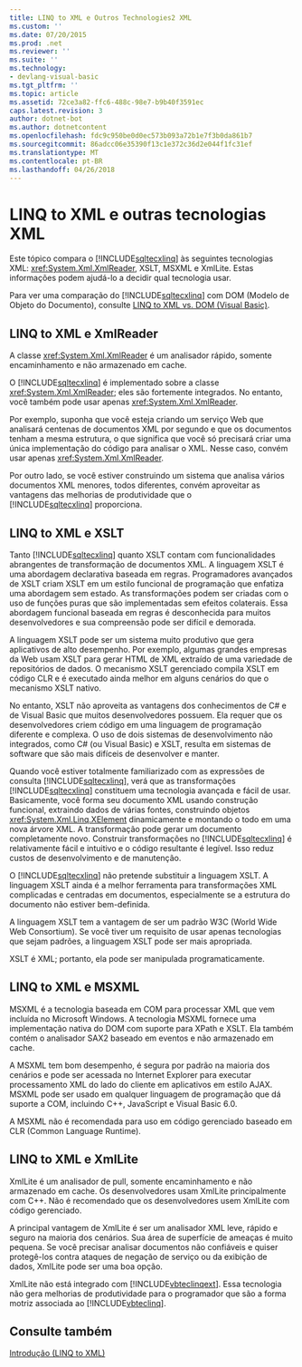 ```yaml
---
title: LINQ to XML e Outros Technologies2 XML
ms.custom: ''
ms.date: 07/20/2015
ms.prod: .net
ms.reviewer: ''
ms.suite: ''
ms.technology:
- devlang-visual-basic
ms.tgt_pltfrm: ''
ms.topic: article
ms.assetid: 72ce3a82-ffc6-488c-98e7-b9b40f3591ec
caps.latest.revision: 3
author: dotnet-bot
ms.author: dotnetcontent
ms.openlocfilehash: fdc9c950be0d0ec573b093a72b1e7f3b0da861b7
ms.sourcegitcommit: 86adcc06e35390f13c1e372c36d2e044f1fc31ef
ms.translationtype: MT
ms.contentlocale: pt-BR
ms.lasthandoff: 04/26/2018
---
```

# <a name="linq-to-xml-vs-other-xml-technologies"></a>LINQ to XML e outras tecnologias XML
Este tópico compara o [!INCLUDE[sqltecxlinq](~/includes/sqltecxlinq-md.md)] às seguintes tecnologias XML: <xref:System.Xml.XmlReader>, XSLT, MSXML e XmlLite. Estas informações podem ajudá-lo a decidir qual tecnologia usar.  
  
 Para ver uma comparação do [!INCLUDE[sqltecxlinq](~/includes/sqltecxlinq-md.md)] com DOM (Modelo de Objeto do Documento), consulte [LINQ to XML vs. DOM (Visual Basic)](../../../../visual-basic/programming-guide/concepts/linq/linq-to-xml-vs-dom.md).  
  
## <a name="linq-to-xml-vs-xmlreader"></a>LINQ to XML e XmlReader  
 A classe <xref:System.Xml.XmlReader> é um analisador rápido, somente encaminhamento e não armazenado em cache.  
  
 O [!INCLUDE[sqltecxlinq](~/includes/sqltecxlinq-md.md)] é implementado sobre a classe <xref:System.Xml.XmlReader>; eles são fortemente integrados. No entanto, você também pode usar apenas <xref:System.Xml.XmlReader>.  
  
 Por exemplo, suponha que você esteja criando um serviço Web que analisará centenas de documentos XML por segundo e que os documentos tenham a mesma estrutura, o que significa que você só precisará criar uma única implementação do código para analisar o XML. Nesse caso, convém usar apenas <xref:System.Xml.XmlReader>.  
  
 Por outro lado, se você estiver construindo um sistema que analisa vários documentos XML menores, todos diferentes, convém aproveitar as vantagens das melhorias de produtividade que o [!INCLUDE[sqltecxlinq](~/includes/sqltecxlinq-md.md)] proporciona.  
  
## <a name="linq-to-xml-vs-xslt"></a>LINQ to XML e XSLT  
 Tanto [!INCLUDE[sqltecxlinq](~/includes/sqltecxlinq-md.md)] quanto XSLT contam com funcionalidades abrangentes de transformação de documentos XML. A linguagem XSLT é uma abordagem declarativa baseada em regras. Programadores avançados de XSLT criam XSLT em um estilo funcional de programação que enfatiza uma abordagem sem estado. As transformações podem ser criadas com o uso de funções puras que são implementadas sem efeitos colaterais. Essa abordagem funcional baseada em regras é desconhecida para muitos desenvolvedores e sua compreensão pode ser difícil e demorada.  
  
 A linguagem XSLT pode ser um sistema muito produtivo que gera aplicativos de alto desempenho. Por exemplo, algumas grandes empresas da Web usam XSLT para gerar HTML de XML extraído de uma variedade de repositórios de dados. O mecanismo XSLT gerenciado compila XSLT em código CLR e é executado ainda melhor em alguns cenários do que o mecanismo XSLT nativo.  
  
 No entanto, XSLT não aproveita as vantagens dos conhecimentos de C# e de Visual Basic que muitos desenvolvedores possuem. Ela requer que os desenvolvedores criem código em uma linguagem de programação diferente e complexa. O uso de dois sistemas de desenvolvimento não integrados, como C# (ou Visual Basic) e XSLT, resulta em sistemas de software que são mais difíceis de desenvolver e manter.  
  
 Quando você estiver totalmente familiarizado com as expressões de consulta [!INCLUDE[sqltecxlinq](~/includes/sqltecxlinq-md.md)], verá que as transformações [!INCLUDE[sqltecxlinq](~/includes/sqltecxlinq-md.md)] constituem uma tecnologia avançada e fácil de usar. Basicamente, você forma seu documento XML usando construção funcional, extraindo dados de várias fontes, construindo objetos <xref:System.Xml.Linq.XElement> dinamicamente e montando o todo em uma nova árvore XML. A transformação pode gerar um documento completamente novo. Construir transformações no [!INCLUDE[sqltecxlinq](~/includes/sqltecxlinq-md.md)] é relativamente fácil e intuitivo e o código resultante é legível. Isso reduz custos de desenvolvimento e de manutenção.  
  
 O [!INCLUDE[sqltecxlinq](~/includes/sqltecxlinq-md.md)] não pretende substituir a linguagem XSLT. A linguagem XSLT ainda é a melhor ferramenta para transformações XML complicadas e centradas em documentos, especialmente se a estrutura do documento não estiver bem-definida.  
  
 A linguagem XSLT tem a vantagem de ser um padrão W3C (World Wide Web Consortium). Se você tiver um requisito de usar apenas tecnologias que sejam padrões, a linguagem XSLT pode ser mais apropriada.  
  
 XSLT é XML; portanto, ela pode ser manipulada programaticamente.  
  
## <a name="linq-to-xml-vs-msxml"></a>LINQ to XML e MSXML  
 MSXML é a tecnologia baseada em COM para processar XML que vem incluída no Microsoft Windows. A tecnologia MSXML fornece uma implementação nativa do DOM com suporte para XPath e XSLT. Ela também contém o analisador SAX2 baseado em eventos e não armazenado em cache.  
  
 A MSXML tem bom desempenho, é segura por padrão na maioria dos cenários e pode ser acessada no Internet Explorer para executar processamento XML do lado do cliente em aplicativos em estilo AJAX. MSXML pode ser usado em qualquer linguagem de programação que dá suporte a COM, incluindo C++, JavaScript e Visual Basic 6.0.  
  
 A MSXML não é recomendada para uso em código gerenciado baseado em CLR (Common Language Runtime).  
  
## <a name="linq-to-xml-vs-xmllite"></a>LINQ to XML e XmlLite  
 XmlLite é um analisador de pull, somente encaminhamento e não armazenado em cache. Os desenvolvedores usam XmlLite principalmente com C++. Não é recomendado que os desenvolvedores usem XmlLite com código gerenciado.  
  
 A principal vantagem de XmlLite é ser um analisador XML leve, rápido e seguro na maioria dos cenários. Sua área de superfície de ameaças é muito pequena. Se você precisar analisar documentos não confiáveis e quiser protegê-los contra ataques de negação de serviço ou da exibição de dados, XmlLite pode ser uma boa opção.  
  
 XmlLite não está integrado com [!INCLUDE[vbteclinqext](~/includes/vbteclinqext-md.md)]. Essa tecnologia não gera melhorias de produtividade para o programador que são a forma motriz associada ao [!INCLUDE[vbteclinq](~/includes/vbteclinq-md.md)].  
  
## <a name="see-also"></a>Consulte também  
 [Introdução (LINQ to XML)](../../../../visual-basic/programming-guide/concepts/linq/getting-started-linq-to-xml.md)
